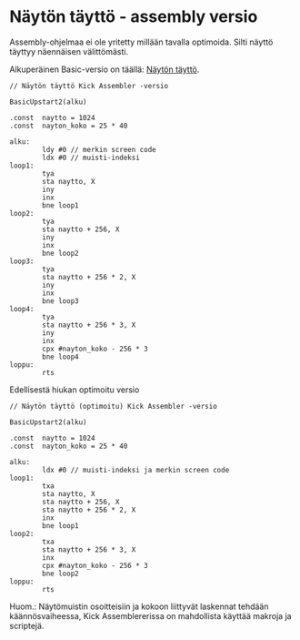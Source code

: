 # Näytön täyttö - assembly versio

Assembly-ohjelmaa ei ole yritetty millään tavalla optimoida. Silti näyttö täyttyy näennäisen välittömästi.

Alkuperäinen Basic-versio on täällä: [Näytön täyttö](../Vision%20BASIC/Nayton%20taytto.md).


```
// Näytön täyttö Kick Assembler -versio

BasicUpstart2(alku)

.const  naytto = 1024
.const  nayton_koko = 25 * 40

alku:
        ldy #0 // merkin screen code
        ldx #0 // muisti-indeksi
loop1:
        tya
        sta naytto, X
        iny
        inx
        bne loop1
loop2:
        tya
        sta naytto + 256, X
        iny
        inx
        bne loop2
loop3:
        tya
        sta naytto + 256 * 2, X
        iny
        inx
        bne loop3
loop4:
        tya
        sta naytto + 256 * 3, X
        iny
        inx
        cpx #nayton_koko - 256 * 3
        bne loop4
loppu:
        rts

```

Edellisestä hiukan optimoitu versio

```
// Näytön täyttö (optimoitu) Kick Assembler -versio

BasicUpstart2(alku)

.const  naytto = 1024
.const  nayton_koko = 25 * 40

alku:
        ldx #0 // muisti-indeksi ja merkin screen code
loop1:
        txa
        sta naytto, X
        sta naytto + 256, X
        sta naytto + 256 * 2, X
        inx
        bne loop1
loop2:
        txa
        sta naytto + 256 * 3, X
        inx
        cpx #nayton_koko - 256 * 3
        bne loop2
loppu:
        rts

```

Huom.: Näytömuistin osoitteisiin ja kokoon liittyvät laskennat tehdään käännösvaiheessa, Kick Assemblererissa on mahdollista käyttää makroja ja scriptejä.

